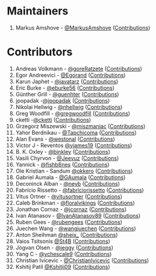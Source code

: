 # Maintainers

1. Markus Amshove - [@MarkusAmshove](https://github.com/MarkusAmshove) ([Contributions](https://github.com/MarkusAmshove/Kluent/commits?author=MarkusAmshove))

# Contributors

1. Andreas Volkmann - [@goreRatzete](https://github.com/goreRatzete) ([Contributions](https://github.com/MarkusAmshove/Kluent/commits?author=goreRatzete))
1. Egor Andreevici - [@Egorand](https://github.com/Egorand) ([Contributions](https://github.com/MarkusAmshove/Kluent/commits?author=Egorand))
1. Karun Japhet - [@javatarz](https://github.com/javatarz) ([Contributions](https://github.com/MarkusAmshove/Kluent/commits?author=javatarz))
1. Eric Burke - [@eburke56](https://github.com/eburke56) ([Contributions](https://github.com/MarkusAmshove/Kluent/commits?author=eburke56))
1. Günther Grill - [@guenhter](https://github.com/guenhter) ([Contributions](https://github.com/MarkusAmshove/Kluent/commits?author=guenhter))
1. jpopadak -[@jpopadak](https://github.com/jpopadak) ([Contributions](https://github.com/MarkusAmshove/Kluent/commits?author=jpopadak))
1. Nikolai Hellwig - [@nhellwig](https://github.com/nhellwig) ([Contributions](https://github.com/MarkusAmshove/Kluent/commits?author=nhellwig))
1. Greg Woodfill - [@gregwoodfill](https://github.com/gregwoodfill) ([Contributions](https://github.com/MarkusAmshove/Kluent/commits?author=gregwoodfill))
1. cketti -[@cketti](https://github.com/cketti) ([Contributions](https://github.com/MarkusAmshove/Kluent/commits?author=cketti))
1. Grzegorz Miszewski - [@miszmaniac](https://github.com/miszmaniac) ([Contributions](https://github.com/MarkusAmshove/Kluent/commits?author=miszmaniac))
1. Yahor Berdnikau - [@Tapchicoma](https://github.com/Tapchicoma) ([Contributions](https://github.com/MarkusAmshove/Kluent/commits?author=Tapchicoma))
1. Alan Evans - [@westonal](https://github.com/westonal) ([Contributions](https://github.com/MarkusAmshove/Kluent/commits?author=westonal))
1. Victor J - Reventos [@vjames19](https://github.com/vjames19) ([Contributions](https://github.com/MarkusAmshove/Kluent/commits?author=vjames19))
1. B. K. Oxley - [@binkley](https://github.com/binkley) ([Contributions](https://github.com/MarkusAmshove/Kluent/commits?author=binkley))
1. Vasili Chyrvon - [@Jeevuz](https://github.com/Jeevuz) ([Contributions](https://github.com/MarkusAmshove/Kluent/commits?author=Jeevuz))
1. Yannick - [@fishb6nes](https://github.com/fishb6nes) ([Contributions](https://github.com/MarkusAmshove/Kluent/commits?author=fishb6nes))
1. Ole Kristian - Sandum [@okkero](https://github.com/okkero) ([Contributions](https://github.com/MarkusAmshove/Kluent/commits?author=okkero))
1. Gabriel Aumala - [@GAumala](https://github.com/GAumala) ([Contributions](https://github.com/MarkusAmshove/Kluent/commits?author=GAumala))
1. Deconinck Alban - [@neyb](https://github.com/neyb) ([Contributions](https://github.com/MarkusAmshove/Kluent/commits?author=neyb))
1. Fabrício Rissetto - [@fabriciorissetto](https://github.com/fabriciorissetto) ([Contributions](https://github.com/MarkusAmshove/Kluent/commits?author=fabriciorissetto))
1. Vitus Ortner - [@vitusortner](https://github.com/vitusortner) ([Contributions](https://github.com/MarkusAmshove/Kluent/commits?author=vitusortner))
1. Caleb Brinkman - [@floralvikings](https://github.com/floralvikings) ([Contributions](https://github.com/MarkusAmshove/Kluent/commits?author=floralvikings))
1. Jonathan Cornaz - [@jcornaz](https://github.com/jcornaz) ([Contributions](https://github.com/MarkusAmshove/Kluent/commits?author=jcornaz))
1. Ivan Atanasov - [@IvanAtanasov89](https://github.com/IvanAtanasov89) ([Contributions](https://github.com/MarkusAmshove/Kluent/commits?author=IvanAtanasov89))
1. Ruben Gees - [@rubengees](https://github.com/rubengees) ([Contributions](https://github.com/MarkusAmshove/Kluent/commits?author=rubengees))
1. Juechen Wang - [@wangjuechen](https://github.com/wangjuechen) ([Contributions](https://github.com/MarkusAmshove/Kluent/commits?author=wangjuechen))
1. Anton Sheihman [@sheix_](https://github.com/sheix_) ([Contributions](https://github.com/MarkusAmshove/Kluent/commits?author=rubengees))
1. Vaios Tsitsonis [@St4B](https://github.com/St4B) ([Contributions](https://github.com/MarkusAmshove/Kluent/commits?author=st4b))
1. Jógvan Olsen - [@jeggy](https://github.com/jeggy) ([Contributions](https://github.com/MarkusAmshove/Kluent/commits?author=jeggy))
1. Yang C - [@ychescale9](https://github.com/ychescale9) ([Contributions](https://github.com/MarkusAmshove/Kluent/commits?author=ychescale9))
1. Christian Ivicevic - [@ChristianIvicevic](https://github.com/ChristianIvicevic) ([Contributions](https://github.com/MarkusAmshove/Kluent/commits?author=ChristianIvicevic))
1. Kshitij Patil [@Kshitij09](https://github.com/Kshitij09) ([Contributions](https://github.com/MarkusAmshove/Kluent/commits?author=ChristianIvicevic))